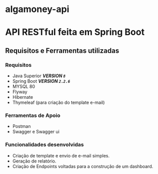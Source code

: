 # algamoney-api

# API RESTful feita em Spring Boot

## Requisitos e Ferramentas utilizadas

### Requisitos

- Java Superior ***VERSION `8`***
- Spring Boot ***VERSION `2.2.6`***
- MYSQL 80 
- Flyway
- Hibernate
- Thymeleaf (para criação do template e-mail)

### Ferramentas de Apoio

- Postman
- Swagger e Swagger ui

### Funcionalidades desenvolvidas

- Criação de template e envio de e-mail simples.
- Geração de relatório.
- Criação de Endpoints voltadas para a construção de um dashboard.

